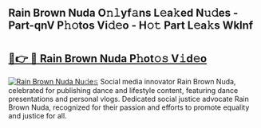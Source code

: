 ## Rain Brown Nuda O𝚗𝚕yf𝚊ns L𝚎a𝚔ed N𝚞𝚍es - Part-qnV P𝚑𝚘tos Vi𝚍𝚎o - H𝚘𝚝 Part L𝚎a𝚔s Wklnf

# <h2><a href="http://kfc2m5.oniu.top/?m=Rain+Brown+Nuda">🔗👉 🔴 Rain Brown Nuda P𝚑ot𝚘𝚜 V𝚒d𝚎o</a></h2>

[![Rain Brown Nuda Nu𝚍e𝚜](https://i.imgur.com/0qMVB7G.gif)](http://kfc2m5.oniu.top/?m=Rain+Brown+Nuda)
Social media innovator Rain Brown Nuda, celebrated for publishing dance and lifestyle content, featuring dance presentations and personal vlogs. Dedicated social justice advocate Rain Brown Nuda, recognized for their passion and efforts to promote equality and justice for all.  
